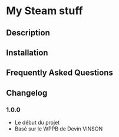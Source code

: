# My Steam stuff
## Description
## Installation
## Frequently Asked Questions
## Changelog

### 1.0.0
* Le début du projet
* Basé sur le WPPB de Devin VINSON